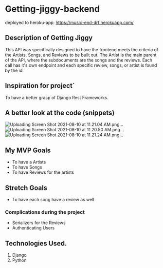# Getting-jiggy-backend
deployed to heroku-app: https://music-end-drf.herokuapp.com/

## Description of Getting Jiggy
This API was specifically designed to have the frontend meets the criteria of the Artists, Songs, and Reviews to be built out. The Artist is the main parent of the API, where the subdocuments are the songs and the reviews. Each call has it's own endpoint and each specific review, songs, or artist is found by the id. 

## Inspiration for project`
To have a better grasp of Django Rest Frameworks.

## A better look at the code (snippets)
![Uploading Screen Shot 2021-08-10 at 11.21.04 AM.png…]()
![Uploading Screen Shot 2021-08-10 at 11.20.50 AM.png…]()
![Uploading Screen Shot 2021-08-10 at 11.21.24 AM.png…]()


## My MVP Goals
- To have a Artists
- To have Songs
- To have Reviews for the artists

## Stretch Goals
- To have each song have a review as well

### Complications during the project
- Serializers for the Reviews
- Authenticating Users

## Technologies Used.
1. Django
2. Python

